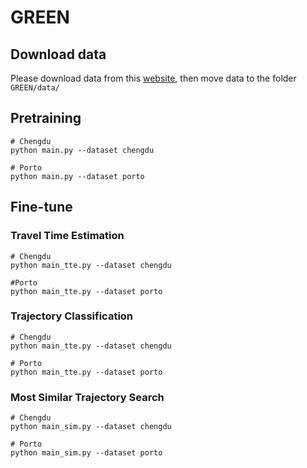 # GREEN

## Download data
Please download data from this [website](https://drive.google.com/drive/folders/1DZQIpoVy4TC9bGTnsNAbodMHC3GnfN7C?usp=drive_link), then move data to the folder `GREEN/data/`

## Pretraining

```
# Chengdu
python main.py --dataset chengdu

# Porto
python main.py --dataset porto 
```

## Fine-tune

### Travel Time Estimation
```
# Chengdu
python main_tte.py --dataset chengdu

#Porto
python main_tte.py --dataset porto 
```

### Trajectory Classification
```
# Chengdu
python main_tte.py --dataset chengdu

# Porto
python main_tte.py --dataset porto 
```

### Most Similar Trajectory Search
```
# Chengdu
python main_sim.py --dataset chengdu

# Porto
python main_sim.py --dataset porto 
```
